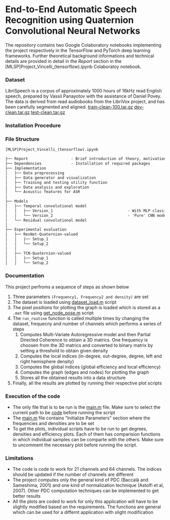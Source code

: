 # End-to-End Automatic Speech Recognition using Quaternion Convolutional Neural Networks
The repository contains two Google Colaboratory notebooks implementing the project respectively in the TensorFlow and PyTorch deep learning frameworks.
Further theoretical background informations and technical details are provided in detail in the *Report* section in the [MLSP]Project_Vincelli_(tensorflow).ipynb Colaboratoy notebook.

### Dataset
LibriSpeech is a corpus of approximately 1000 hours of 16kHz read English speech, prepared by Vassil Panayotov with the assistance of Daniel Povey. The data is derived from read audiobooks from the LibriVox project, and has been carefully segmented and aligned.
[train-clean-100.tar.gz](https://www.openslr.org/resources/12/train-clean-100.tar.gz)
[dev-clean.tar.gz](https://www.openslr.org/resources/12/dev-clean.tar.gz)
[test-clean.tar.gz](https://www.openslr.org/resources/12/test-clean.tar.gz)


### Installation Procedure

### File Structure
```txt
[MLSP]Project_Vincelli_(tensorflow).ipynb

├── Report                   - Brief introduction of theory, motivations and proposed solution
├── Dependencies             - Installation of required packages
├── Implementation
│   ├── Data preprocessing      
│   ├── Data generator and visualization          
│   ├── Training and testing utility function            
│   ├── Data analysis and exploration            
│   └── Acoustic features for ASR             
│
├── Models
│   ├── Temporal convolutional model                  
│   │   ├── Version_1                                 - With MLP classifier
│   │   └── Version_2                                 - 'Pure' CNN model
│   └── Residual convolutional model                  
│
├── Experimental evaluation
│   ├── ResNet-Quaternion-valued                
│   │   ├── Setup_1                                
│   │   └── Setup_2                                
│   │   
│   ├── TCN-Quaternion-valued
│   │   ├── Setup_1                             
│   │   └── Setup_2                                
```

### Documentation
This project perfroms a sequence of steps as shown below
1. Three parameters `(Frequency1, Frequency2 and density)` are set
2. The dataset is loaded using [dataset_load.m](code/dataset_load.m) script
3. The pixel positions for plotting the graph is loaded which is stored as a `.mat` file using [get_node_pose.m](code/get_node_pose.m) script 
4. The `run_routine` function is called multiple times by changing the dataset, frequecny and number of channels which performs a series of steps
   1. Computes Multi-Variate Autoregressive model and then Partial Directed Coherence to obtain a 3D matrics. One frequency is choosen from the 3D matrics and converted to binary matrix by setting a threshold to obtain given density
   2. Computes the local indices (in-degree, out-degree, degree, left and right hemisphere density)
   3. Computes the global indices (global efficiency and local efficiency)
   4. Computes the graph (edges and nodes) for plotting the graph
   5. Stores all the obtained results into a data structure
5. Finally, all the results are plotted by running their respective plot scripts

### Execution of the code
- The only file that is to be run is the [main.m](code/main.m) file. Make sure to select the current path to be [code](code/) before running the script
- The [main.m](code/main.m) file contains "Initialize Parameters" section where the frequencies and densities are to be set 
- To get the plots, individual scripts have to be run to get degrees, densities and efficiency plots. Each of them has comparision functions in which individual samples can be comparte with the others. Make sure to uncomment the necessary plot before running the script. 

### Limitations
- The code is code to work for 21 channels and 64 channels. The indices should be updated if the number of channels are different
- The project computes only the general kind of PDC (Baccalà and Sameshima, 2001) and one kind of normalization technique (Astolfi et al, 2007). Other PDC computation techniques can be implemented to get better results
- All the plots are coded to work for only this application will have to be slightly modified based on the requirements. The functions are general which can be used for a differnt application with slight modification 
